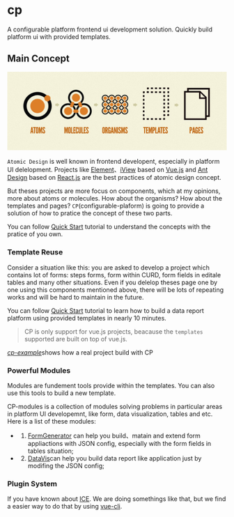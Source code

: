 # cp

A configurable platform frontend ui development solution. Quickly build platform ui with provided templates.


## Main Concept

![Atomic Design](./website/page/concept/assets/atomic-design.jpg)

`Atomic Design` is well known in frontend developent, especially in platform UI delelopment. Projects like [Element](https://element.eleme.io)、[iView](https://iviewui.com) based on [Vue.js](https://cn.vuejs.org) and [Ant Design](https://ant.design) based on [React.js](https://reactjs.org) are the best practices of atomic design concept.

But theses projects are more focus on components, which at my opinions, more about atoms or molecules. How about the organisms? How about the templates and pages? `CP`(configurable-plaform) is going to provide a solution of how to pratice the concept of these two parts.

You can follow <a href="https://json-drived-configurable-platform.github.io/cp/#/doc/start">Quick Start</a> tutorial to understand the concepts with the pratice of you own.

### Template Reuse

Consider a situation like this: you are asked to develop a project which contains lot of forms: steps forms, form within CURD, form fields in editale tables and many other situations. Even if you delelop theses page one by one using this components mentioned above, there will be lots of repeating works and will be hard to maintain in the future.

You can follow <a href="https://json-drived-configurable-platform.github.io/cp/#/doc/start">Quick Start</a>  tutorial to learn how to build a data report platform using provided templates in nearly 10 minutes.

> CP is only support for vue.js projects, beacause the `templates` supported are built on top of vue.js.

<i><a href="https://json-drived-configurable-platform.github.io/cp-example">cp-example</a></i>shows how a real project build with CP

### Powerful Modules
Modules are fundement tools provide within the templates. You can also use this tools to build a new template.

CP-modules is a collection of modules solving problems in particular areas in platform UI developemnt, like form, data visualization, tables and etc. Here is a list of these modules:

 - 1. <a href="https://json-drived-configurable-platform.github.io/form-generator-iview">FormGenerator</a> can help you build、matain and extend form appliactions with JSON config, especially with the form fields in tables situation;
 - 2. <a href="https://json-drived-configurable-platform.github.io/data-vis-iview">DataVis</a>can help you build data report like application just by modifing the JSON config;

### Plugin System

If you have known about [ICE](https://ice.work/). We are doing somethings like that, but we find a easier way to do that by using [vue-cli](https://cli.vuejs.org/).
